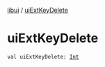 [libui](index.md) / [uiExtKeyDelete](./ui-ext-key-delete.md)

# uiExtKeyDelete

`val uiExtKeyDelete: `[`Int`](https://kotlinlang.org/api/latest/jvm/stdlib/kotlin/-int/index.html)